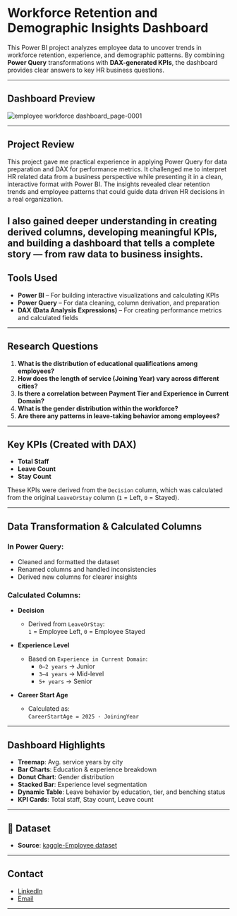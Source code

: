 #  Workforce Retention and Demographic Insights Dashboard

This Power BI project analyzes employee data to uncover trends in workforce retention, experience, and demographic patterns. By combining **Power Query** transformations with **DAX-generated KPIs**, the dashboard provides clear answers to key HR business questions.

---

##  Dashboard Preview


![employee workforce dashboard_page-0001](https://github.com/user-attachments/assets/c17a7af2-6836-40bd-95d3-a9f23dae6750)

---

##  Project Review

This project gave me practical experience in applying Power Query for data preparation and DAX for performance metrics. It challenged me to interpret HR related data from a business perspective while presenting it in a clean, interactive format with Power BI. The insights revealed clear retention trends and employee patterns that could guide data driven HR decisions in a real organization.

I also gained deeper understanding in creating derived columns, developing meaningful KPIs, and building a dashboard that tells a complete story — from raw data to business insights.
---

##  Tools Used

- **Power BI** – For building interactive visualizations and calculating KPIs  
- **Power Query** – For data cleaning, column derivation, and preparation  
- **DAX (Data Analysis Expressions)** – For creating performance metrics and calculated fields

---

##  Research Questions

1. **What is the distribution of educational qualifications among employees?**  
2. **How does the length of service (Joining Year) vary across different cities?**  
3. **Is there a correlation between Payment Tier and Experience in Current Domain?**  
4. **What is the gender distribution within the workforce?**  
5. **Are there any patterns in leave-taking behavior among employees?**

---

##  Key KPIs (Created with DAX)

- **Total Staff**  
- **Leave Count**  
- **Stay Count**

These KPIs were derived from the `Decision` column, which was calculated from the original `LeaveOrStay` column (`1` = Left, `0` = Stayed).

---

##  Data Transformation & Calculated Columns

###  In Power Query:
- Cleaned and formatted the dataset
- Renamed columns and handled inconsistencies
- Derived new columns for clearer insights

###  Calculated Columns:

- **Decision**  
  - Derived from `LeaveOrStay`:  
    `1` = Employee Left, `0` = Employee Stayed  

- **Experience Level**  
  - Based on `Experience in Current Domain`:  
    - `0–2 years` → Junior  
    - `3–4 years` → Mid-level  
    - `5+ years` → Senior  

- **Career Start Age**  
  - Calculated as:  
    `CareerStartAge = 2025 - JoiningYear`

---

##  Dashboard Highlights

- **Treemap**: Avg. service years by city  
- **Bar Charts**: Education & experience breakdown  
- **Donut Chart**: Gender distribution  
- **Stacked Bar**: Experience level segmentation  
- **Dynamic Table**: Leave behavior by education, tier, and benching status  
- **KPI Cards**: Total staff, Stay count, Leave count
---
## 📂 Dataset

- **Source**: [kaggle-Employee dataset](https://www.kaggle.com/datasets/tawfikelmetwally/employee-dataset)

---

##  Contact

- [LinkedIn](https://www.linkedin.com/in/mayor9774/) 
- [Email](mayowa24.jan@gmail.com)

---
